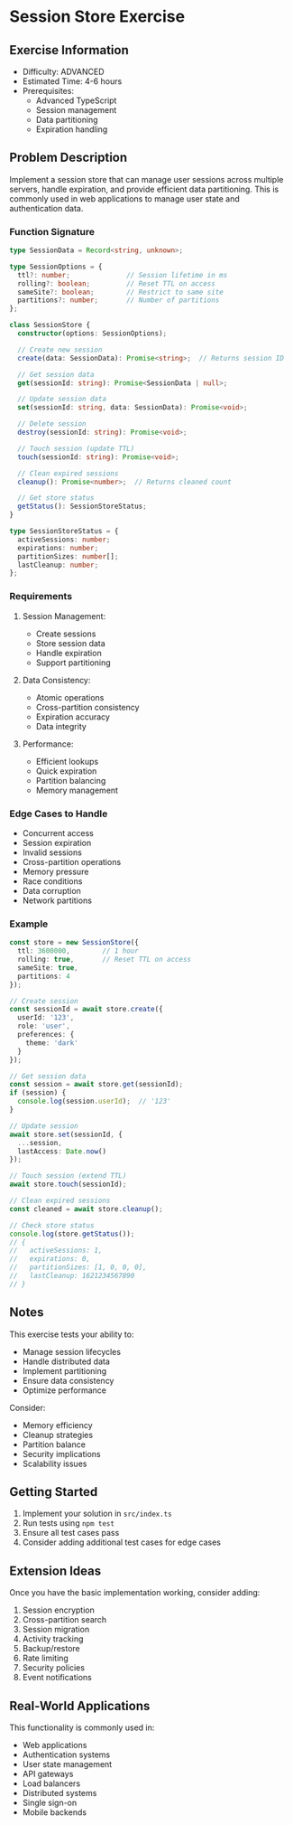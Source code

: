 # Session Store Exercise

## Exercise Information
- Difficulty: ADVANCED
- Estimated Time: 4-6 hours
- Prerequisites:
    - Advanced TypeScript
    - Session management
    - Data partitioning
    - Expiration handling

## Problem Description

Implement a session store that can manage user sessions across multiple servers, handle expiration, and provide efficient data partitioning. This is commonly used in web applications to manage user state and authentication data.

### Function Signature
```typescript
type SessionData = Record<string, unknown>;

type SessionOptions = {
  ttl?: number;              // Session lifetime in ms
  rolling?: boolean;         // Reset TTL on access
  sameSite?: boolean;        // Restrict to same site
  partitions?: number;       // Number of partitions
};

class SessionStore {
  constructor(options: SessionOptions);

  // Create new session
  create(data: SessionData): Promise<string>;  // Returns session ID

  // Get session data
  get(sessionId: string): Promise<SessionData | null>;

  // Update session data
  set(sessionId: string, data: SessionData): Promise<void>;

  // Delete session
  destroy(sessionId: string): Promise<void>;

  // Touch session (update TTL)
  touch(sessionId: string): Promise<void>;

  // Clean expired sessions
  cleanup(): Promise<number>;  // Returns cleaned count

  // Get store status
  getStatus(): SessionStoreStatus;
}

type SessionStoreStatus = {
  activeSessions: number;
  expirations: number;
  partitionSizes: number[];
  lastCleanup: number;
};
```

### Requirements

1. Session Management:
    - Create sessions
    - Store session data
    - Handle expiration
    - Support partitioning

2. Data Consistency:
    - Atomic operations
    - Cross-partition consistency
    - Expiration accuracy
    - Data integrity

3. Performance:
    - Efficient lookups
    - Quick expiration
    - Partition balancing
    - Memory management

### Edge Cases to Handle

- Concurrent access
- Session expiration
- Invalid sessions
- Cross-partition operations
- Memory pressure
- Race conditions
- Data corruption
- Network partitions

### Example

```typescript
const store = new SessionStore({
  ttl: 3600000,        // 1 hour
  rolling: true,       // Reset TTL on access
  sameSite: true,
  partitions: 4
});

// Create session
const sessionId = await store.create({
  userId: '123',
  role: 'user',
  preferences: {
    theme: 'dark'
  }
});

// Get session data
const session = await store.get(sessionId);
if (session) {
  console.log(session.userId);  // '123'
}

// Update session
await store.set(sessionId, {
  ...session,
  lastAccess: Date.now()
});

// Touch session (extend TTL)
await store.touch(sessionId);

// Clean expired sessions
const cleaned = await store.cleanup();

// Check store status
console.log(store.getStatus());
// {
//   activeSessions: 1,
//   expirations: 0,
//   partitionSizes: [1, 0, 0, 0],
//   lastCleanup: 1621234567890
// }
```

## Notes

This exercise tests your ability to:
- Manage session lifecycles
- Handle distributed data
- Implement partitioning
- Ensure data consistency
- Optimize performance

Consider:
- Memory efficiency
- Cleanup strategies
- Partition balance
- Security implications
- Scalability issues

## Getting Started

1. Implement your solution in `src/index.ts`
2. Run tests using `npm test`
3. Ensure all test cases pass
4. Consider adding additional test cases for edge cases

## Extension Ideas

Once you have the basic implementation working, consider adding:
1. Session encryption
2. Cross-partition search
3. Session migration
4. Activity tracking
5. Backup/restore
6. Rate limiting
7. Security policies
8. Event notifications

## Real-World Applications

This functionality is commonly used in:
- Web applications
- Authentication systems
- User state management
- API gateways
- Load balancers
- Distributed systems
- Single sign-on
- Mobile backends
